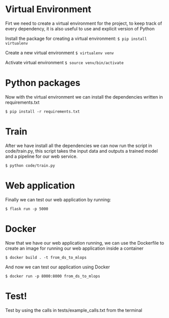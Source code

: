 # Virtual Environment

Firt we need to create a virtual environment for the project, to keep track of every dependency, it is also useful to use and explicit version of Python

Install the package for creating a virtual environment:
`$ pip install virtualenv`

Create a new virtual environment
`$ virtualenv venv`

Activate virtual environment
`$ source venv/bin/activate`

# Python packages

Now with the virtual environment we can install the dependencies written in requirements.txt

`$ pip install -r requirements.txt`

# Train

After we have install all the dependencies we can now run the script in code/train.py, this script takes the input data and outputs a trained model and a pipeline for our web service.

`$ python code/train.py`

# Web application

Finally we can test our web application by running:

`$ flask run -p 5000`

# Docker

Now that we have our web application running, we can use the Dockerfile to create an image for running our web application inside a container

`$ docker build . -t from_ds_to_mlops`

And now we can test our application using Docker

`$ docker run -p 8000:8000 from_ds_to_mlops`

# Test!

Test by using the calls in tests/example_calls.txt from the terminal
